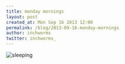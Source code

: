 ```yaml
---
title: monday mornings
layout: post
created_at: Mon Sep 16 2013 12:00
permalink: /blog/2013-09-16-monday-mornings
author: inchworms
twitter: inchworms_
---
```


![sleeping](http://asset-8.soup.io/asset/5162/7612_837e.gif)